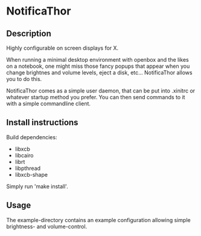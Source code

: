 NotificaThor
============

Description
-----------

Highly configurable on screen displays for X.


When running a minimal desktop environment with openbox and the likes
on a notebook, one might miss those fancy popups that appear when you
change brightnes and volume levels, eject a disk, etc...
NotificaThor allows you to do this.

NotificaThor comes as a simple user daemon, that can be put into .xinitrc
or whatever startup method you prefer.
You can then send commands to it with a simple commandline client.


Install instructions
--------------------

Build dependencies:
- libxcb
- libcairo
- librt
- libpthread
- libxcb-shape

Simply run 'make install'.

Usage
-----

The example-directory contains an example configuration allowing simple brightness-
and volume-control.
